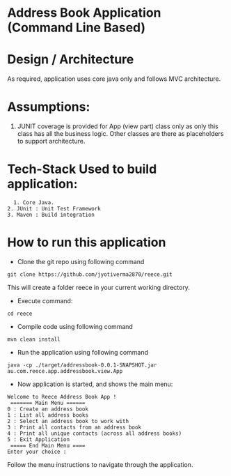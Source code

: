 # Address Book Application (Command Line Based)

# Design / Architecture

As required, application uses core java only and follows MVC architecture.

# Assumptions:

1. JUNIT coverage is provided for App (view part) class only as only this class has all the business logic. Other classes are there as placeholders to support architecture.

# Tech-Stack Used to build application:

	  1. Core Java.
    2. JUnit : Unit Test Framework
    3. Maven : Build integration

# How to run this application
* Clone the git repo using following command

```git clone https://github.com/jyotiverma2870/reece.git```
	
   This will create a folder reece in your current working directory.
* Execute command:

``` cd reece ```
* Compile code using following command

``` mvn clean install ```
* Run the application using following command

```java -cp ./target/addressbook-0.0.1-SNAPSHOT.jar au.com.reece.app.addressbook.view.App```
* Now application is started, and shows the main menu:

```
Welcome to Reece Address Book App !
 ======= Main Menu ======
0 : Create an address book
1 : List all address books
2 : Select an address book to work with
3 : Print all contacts from an address book
4 : Print all unique contacts (across all address books)
5 : Exit Application
 ===== End Main Menu ====
Enter your choice : 
```
Follow the menu instructions to navigate through the application.
